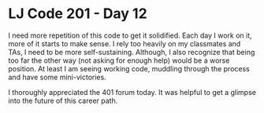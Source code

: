 # LJ Code 201 - Day 12

I need more repetition of this code to get it solidified. Each day I work on it, more of it starts to make sense. I rely too heavily on my classmates and TAs, I need to be more self-sustaining. Although, I also recognize that being too far the other way (not asking for enough help) would be a worse position. At least I am seeing working code, muddling through the process and have some mini-victories.

I thoroughly appreciated the 401 forum today. It was helpful to get a glimpse into the future of this career path.
